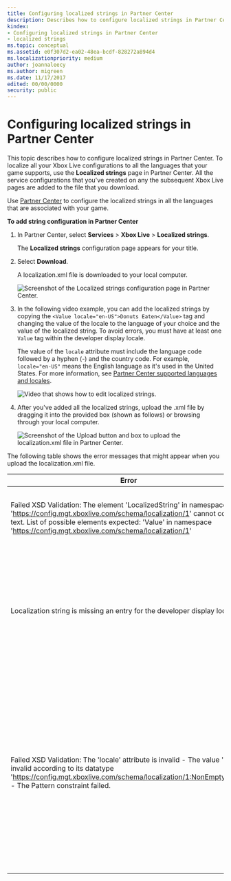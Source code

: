 ```yaml
---
title: Configuring localized strings in Partner Center
description: Describes how to configure localized strings in Partner Center.
kindex:
- Configuring localized strings in Partner Center
- localized strings
ms.topic: conceptual
ms.assetid: e0f307d2-ea02-48ea-bcdf-828272a894d4
ms.localizationpriority: medium
author: joannaleecy
ms.author: migreen
ms.date: 11/17/2017
edited: 00/00/0000
security: public
---
```


# Configuring localized strings in Partner Center

This topic describes how to configure localized strings in Partner Center. To localize all your Xbox Live configurations to all the languages that your game supports, use the **Localized strings** page in Partner Center.
All the service configurations that you've created on any the subsequent Xbox Live pages are added to the file that you download.

Use [Partner Center](https://partner.microsoft.com/dashboard) to configure the localized strings in all the languages that are associated with your game.

**To add string configuration in Partner Center**

1. In Partner Center, select **Services** > **Xbox Live** > **Localized strings**.

   The **Localized strings** configuration page appears for your title.

2. Select **Download**.

   A localization.xml file is downloaded to your local computer.

   
   
   
   ![Screenshot of the Localized strings configuration page in Partner Center.](../../../../../../resources/gamecore/secure/images/en-us/live/features/social-platform/localized-strings/live-localized-strings-images/localized-strings-1.png)

3. In the following video example, you can add the localized strings by copying the `<Value locale="en-US">Donuts Eaten</Value>` tag and changing the value of the locale to the language of your choice and the value of the localized string. To avoid errors, you must have at least one `Value` tag within the developer display locale.

   The value of the `locale` attribute must include the language code followed by a hyphen (-) and the country code.
   For example, `locale="en-US"` means the English language as it's used in the United States.
   For more information, see <a href="/partner-center/develop/partner-center-supported-languages-and-locales" target="_blank">Partner Center supported languages and locales</a>.

   
   
   
   ![Video that shows how to edit localized strings.](../../../../../../resources/gamecore/secure/images/en-us/live/features/social-platform/localized-strings/live-localized-strings-images/localized-strings.gif)

4. After you've added all the localized strings, upload the .xml file by dragging it into the provided box (shown as follows) or browsing through your local computer.

   
   
   
   ![Screenshot of the Upload button and box to upload the localization.xml file in Partner Center.](../../../../../../resources/gamecore/secure/images/en-us/live/features/social-platform/localized-strings/live-localized-strings-images/localized-strings-2.png)

The following table shows the error messages that might appear when you upload the localization.xml file.

| Error | Reason |
|---------------------------|-------------|
| Failed XSD Validation: The element 'LocalizedString' in namespace 'https://config.mgt.xboxlive.com/schema/localization/1' cannot contain text. List of possible elements expected: 'Value' in namespace 'https://config.mgt.xboxlive.com/schema/localization/1' | This occurs when the XML document is malformed. |
| Localization string is missing an entry for the developer display locale. | This occurs when a localized string is missing an entry whose locale doesn't match the developer display locale. |
| Failed XSD Validation: The 'locale' attribute is invalid - The value ' ' is invalid according to its datatype 'https://config.mgt.xboxlive.com/schema/localization/1:NonEmptyString' - The Pattern constraint failed. | This occurs when a localized string is missing the locale value in the `<Value>` tag. The value of the `locale` attribute must include the language code followed by a hyphen (-) and the country code. |
